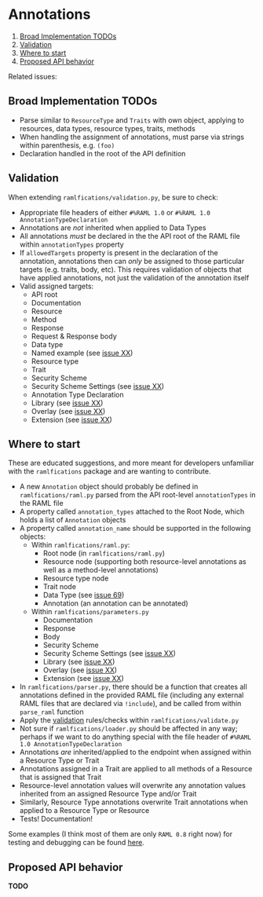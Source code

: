 # Annotations

1. [Broad Implementation TODOs](#broad-implementation-todos)
2. [Validation](#validation)
3. [Where to start](#where-to-start)
4. [Proposed API behavior](#proposed-api-behavior)

Related issues:


## Broad Implementation TODOs

* Parse similar to `ResourceType` and `Traits` with own object, applying to resources, data types, resource types, traits, methods
* When handling the assignment of annotations, must parse via strings within parenthesis, e.g. `(foo)`
* Declaration handled in the root of the API definition


## Validation

When extending `ramlfications/validation.py`, be sure to check:

* Appropriate file headers of either `#%RAML 1.0` or `#%RAML 1.0 AnnotationTypeDeclaration`
* Annotations are _not_ inherited when applied to Data Types
* All annotations _must_ be declared in the the API root of the RAML file within `annotationTypes` property
* If `allowedTargets` property is present in the declaration of the annotation, annotations then can *only* be assigned to those particular targets (e.g. traits, body, etc). This requires validation of objects that have applied annotations, not just the validation of the annotation itself
* Valid assigned targets:
    - API root
    - Documentation
    - Resource
    - Method
    - Response
    - Request & Response body
    - Data type
    - Named example (see [issue XX](TODO))
    - Resource type
    - Trait
    - Security Scheme
    - Security Scheme Settings (see [issue XX](TODO))
    - Annotation Type Declaration
    - Library (see [issue XX](TODO))
    - Overlay (see [issue XX](TODO))
    - Extension (see [issue XX](TODO))


## Where to start

These are educated suggestions, and more meant for developers unfamiliar with the `ramlfications` package and are wanting to contribute.

* A new `Annotation` object should probably be defined in `ramlfications/raml.py` parsed from the API root-level `annotationTypes` in the RAML file
* A property called `annotation_types` attached to the Root Node, which holds a list of `Annotation` objects
* A property called `annotation_name` should be supported in the following objects:
    * Within `ramlfications/raml.py`:
        - Root node (in `ramlfications/raml.py`)
        - Resource node (supporting both resource-level annotations as well as a method-level annotations)
        - Resource type node
        - Trait node
        - Data Type (see [issue 69](https://github.com/spotify/ramlfications/issues/69))
        - Annotation (an annotation can be annotated)
    * Within `ramlfications/parameters.py`
        - Documentation
        - Response
        - Body
        - Security Scheme
        - Security Scheme Settings (see [issue XX](TODO))
        - Library (see [issue XX](TODO))
        - Overlay (see [issue XX](TODO))
        - Extension (see [issue XX](TODO))
* In `ramlfications/parser.py`, there should be a function that creates all annotations defined in the provided RAML file (including any external RAML files that are declared via `!include`), and be called from within `parse_raml` function
* Apply the [validation](#validation) rules/checks within `ramlfications/validate.py`
* Not sure if `ramlfications/loader.py` should be affected in any way; perhaps if we want to do anything special with the file header of `#%RAML 1.0 AnnotationTypeDeclaration`
* Annotations _are_ inherited/applied to the endpoint when assigned within a Resource Type or Trait
* Annotations assigned in a Trait are applied to all methods of a Resource that is assigned that Trait
* Resource-level annotation values will overwrite any annotation values inherited from an assigned Resource Type and/or Trait
* Similarly, Resource Type annotations overwrite Trait annotations when applied to a Resource Type or Resource
* Tests! Documentation!

Some examples (I think most of them are only `RAML 0.8` right now) for testing and debugging can be found [here](http://docs.raml.org/apis/).


## Proposed API behavior

**TODO**
